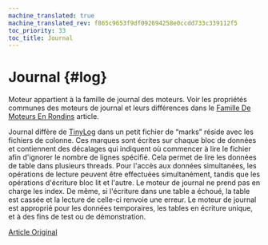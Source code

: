 ```yaml
---
machine_translated: true
machine_translated_rev: f865c9653f9df092694258e0ccdd733c339112f5
toc_priority: 33
toc_title: Journal
---
```


# Journal {#log}

Moteur appartient à la famille de journal des moteurs. Voir les propriétés communes des moteurs de journal et leurs différences dans le [Famille De Moteurs En Rondins](log_family.md) article.

Journal diffère de [TinyLog](tinylog.md) dans un petit fichier de “marks” réside avec les fichiers de colonne. Ces marques sont écrites sur chaque bloc de données et contiennent des décalages qui indiquent où commencer à lire le fichier afin d'ignorer le nombre de lignes spécifié. Cela permet de lire les données de table dans plusieurs threads.
Pour l'accès aux données simultanées, les opérations de lecture peuvent être effectuées simultanément, tandis que les opérations d'écriture bloc lit et l'autre.
Le moteur de journal ne prend pas en charge les index. De même, si l'écriture dans une table a échoué, la table est cassée et la lecture de celle-ci renvoie une erreur. Le moteur de journal est approprié pour les données temporaires, les tables en écriture unique, et à des fins de test ou de démonstration.

[Article Original](https://clickhouse.tech/docs/en/operations/table_engines/log/) <!--hide-->
